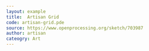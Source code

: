 ```yaml
---
layout: example
title:  Artisan Grid
code: artisan-grid.pde
source: https://www.openprocessing.org/sketch/703987
author: artisan	
cateogry: Art
---
```


